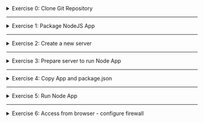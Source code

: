 <details>
<summary>Exercise 0: Clone Git Repository</summary>
<br />

**Tasks:**
- clone the git repository `git@gitlab.com:devops-bootcamp3/node-project.git`
- create your own project/git repo from it

**Steps to solve the tasks:**
```sh
git clone git@gitlab.com:devops-bootcamp3/node-project.git
cd node-project

# remove remote repo reference
rm -rf .git
# create your own local repository and commit its content
git init 
git add .
git commit -m "Initial commit"

# create git repository on GitHub push your newly created local repository to it
git remote add origin git@github.com:fsiegrist/devops-bootcamp-05-cloud-iaas-basics.git
# rename master branch of original Gitlab repository to main (default on GitHub)
git branch -M main
# push your newly created local repository to it
git push -u origin main
```

</details>

******

<details>
<summary>Exercise 1: Package NodeJS App</summary>
<br />

**Tasks:**
To have just 1 file, you create an artifact from the Node App. So you do the following:
- Package your Node app into a tar file (npm pack)

**Steps to solve the tasks:**
```sh
cd app
npm pack
```
This creates a tar file called `bootcamp-node-project-1.0.0.tgz`.

</details>

******

<details>
<summary>Exercise 2: Create a new server</summary>
<br />

**Tasks:**
Your company uses DigitalOcean as Infrastructure as a Service platform, instead of having on-premise servers. So you:
- Create a new droplet server on DigitalOcean

**Steps to solve the tasks:**
Create a droplet:
- Login to your account on [DigitalOcean](https://cloud.digitalocean.com/login).
- Choose Create > Droplets
- Select the closest region (Frankfurt)
- Choose image (Ubuntu 22.10 x64)
- Choose size (Droplet Type 'Basic')
- Choose CPU options (Regular, $4/month -> 512 MB)
- Choose authentication method (SSH Key -> click on 'Add SSH key' and paste your public key from ~/.ssh/ into the form (on a Mac use `pbcopy < ~/.ssh/id_rsa.pub` to copy the key to the clipboard) and give it a name, e.g. name of the local machine)
- Click on 'Create Droplet'

To be able to connect to the server via ssh, open the port 22 on the server:
- Click on the droplet to open the details
- Click on 'Networking' > Firewalls Edit > Create Firewall
- Enter a name (e.g. droplet-firewall)
- Under 'Inbound Rules' select type SSH and replace AllIPv4 and AllIPv6 with the IP address of your machine (e.g. use [https://www.whatsmyip.org/](https://www.whatsmyip.org/) to determine your IP address)
- Click on 'Create Firewall'
- To add this rule to your droplet, click on the rule, click on the 'Droplets' tab, click on 'Add Droplets' and type in the beginning of the droplet's name to find and select it, click on 'Add Droplet'

SSH into the server:
- copy the Droplet's IP address
- open your local machine's console/terminal and execute `ssh root@<droplet-ip-address>`

</details>

******

<details>
<summary>Exercise 3: Prepare server to run Node App</summary>
<br />

**Tasks:**
Now you have a new fresh server nothing installed on it. Because you want to run a NodeJS application you need to install Node and npm on it:
- Install nodejs & npm on it

**Steps to solve the tasks:**
```sh
# ssh into the server
ssh root@<droplet-ip-address>
# install nodejs and npm
apt install -y nodejs npm
```

</details>

******

<details>
<summary>Exercise 4: Copy App and package.json</summary>
<br />

**Tasks:**
Having everything prepared for the application, you finally:
- Copy your simple Nodejs app tar file and package.json to the droplet

**Steps to solve the tasks:**
```sh
# on local machine in folder <project_root>, execute:
scp app/bootcamp-node-project-1.0.0.tgz root@<droplte-ip-address>:/root

# the file package.json is already contained in the packed tar file we just copied into the droplet
# so there's no need to copy it separately
```

</details>

******

<details>
<summary>Exercise 5: Run Node App</summary>
<br />

**Tasks:**
Start the node application in detached mode (npm install and node server.js commands)

**Steps to solve the tasks:**
```sh
# ssh into the server on DigitalOcean
ssh root@<droplet-ip-address>

# unpack the copied tar file (z=unzip and x=untar)
tar zxvf bootcamp-node-project-1.0.0.tgz

# unpacking the tar file leaves a folder called package containing the files of the original app folder
cd package
# install dependencies
npm install
# run the application in detached mode
node server.js &
# the server now listens on port 3000 (ps aux | grep node; netstat -tlnp)
```

</details>

******

<details>
<summary>Exercise 6: Access from browser - configure firewall</summary>
<br />

**Tasks:**
You see that the application is not accessible through the browser, because all ports are closed on the server. So you:
- Open the correct port on Droplet
- and access the UI from browser

**Steps to solve the tasks:**
The application is running on port 3000. To open this port for browsers from any IP address, login to your account on [DigitalOcean](https://cloud.digitalocean.com/login) and add another rule of type "Custom", TCP, port 3000, for any IP adresses to the firewall ('droplet-firewall') created in exercise 2.

Now the application can be accessed in the browser via http://<droplet-ip-address>:3000

******
